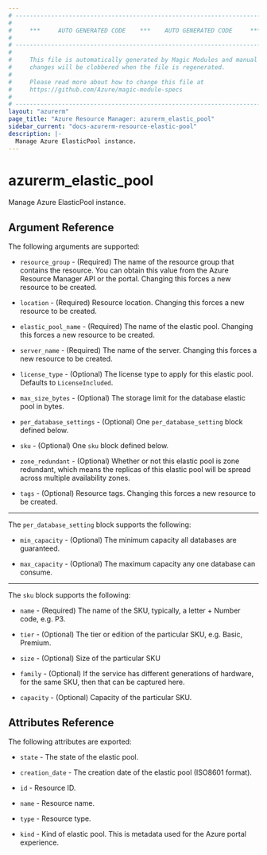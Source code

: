 ```yaml
---
# ----------------------------------------------------------------------------
#
#     ***     AUTO GENERATED CODE    ***    AUTO GENERATED CODE     ***
#
# ----------------------------------------------------------------------------
#
#     This file is automatically generated by Magic Modules and manual
#     changes will be clobbered when the file is regenerated.
#
#     Please read more about how to change this file at
#     https://github.com/Azure/magic-module-specs
#
# ----------------------------------------------------------------------------
layout: "azurerm"
page_title: "Azure Resource Manager: azurerm_elastic_pool"
sidebar_current: "docs-azurerm-resource-elastic-pool"
description: |-
  Manage Azure ElasticPool instance.
---
```


# azurerm_elastic_pool

Manage Azure ElasticPool instance.


## Argument Reference

The following arguments are supported:

* `resource_group` - (Required) The name of the resource group that contains the resource. You can obtain this value from the Azure Resource Manager API or the portal. Changing this forces a new resource to be created.

* `location` - (Required) Resource location. Changing this forces a new resource to be created.

* `elastic_pool_name` - (Required) The name of the elastic pool. Changing this forces a new resource to be created.

* `server_name` - (Required) The name of the server. Changing this forces a new resource to be created.

* `license_type` - (Optional) The license type to apply for this elastic pool. Defaults to `LicenseIncluded`.

* `max_size_bytes` - (Optional) The storage limit for the database elastic pool in bytes.

* `per_database_settings` - (Optional) One `per_database_setting` block defined below.

* `sku` - (Optional) One `sku` block defined below.

* `zone_redundant` - (Optional) Whether or not this elastic pool is zone redundant, which means the replicas of this elastic pool will be spread across multiple availability zones.

* `tags` - (Optional) Resource tags. Changing this forces a new resource to be created.

---

The `per_database_setting` block supports the following:

* `min_capacity` - (Optional) The minimum capacity all databases are guaranteed.

* `max_capacity` - (Optional) The maximum capacity any one database can consume.

---

The `sku` block supports the following:

* `name` - (Required) The name of the SKU, typically, a letter + Number code, e.g. P3.

* `tier` - (Optional) The tier or edition of the particular SKU, e.g. Basic, Premium.

* `size` - (Optional) Size of the particular SKU

* `family` - (Optional) If the service has different generations of hardware, for the same SKU, then that can be captured here.

* `capacity` - (Optional) Capacity of the particular SKU.

## Attributes Reference

The following attributes are exported:

* `state` - The state of the elastic pool.

* `creation_date` - The creation date of the elastic pool (ISO8601 format).

* `id` - Resource ID.

* `name` - Resource name.

* `type` - Resource type.

* `kind` - Kind of elastic pool. This is metadata used for the Azure portal experience.
